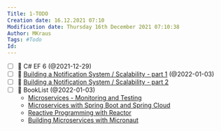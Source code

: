 ```yaml
---
Title: 1-TODO
Creation date: 16.12.2021 07:10
Modification date: Thursday 16th December 2021 07:10:38
Author: MKraus
Tags: #Todo 
Id: 
---
```


- [ ] 🔺 C# EF 6 (@2021-12-29)
- [ ] 🔺 [Building a Notification System / Scalability - part 1](https://dzone.com/articles/the-developers-guide-to-building-notification-syst) (@2022-01-03)
- [ ] 🔺 [Building a Notification System / Scalability - part 2](https://dzone.com/articles/the-developers-guide-to-building-notification-syst-1) 
- [ ] 🔺 BookList (@2022-01-03)
	- [Microservices - Monitoring and Testing](https://www.oreilly.com/library/view/hands-on-microservices/9781789133608/)
	- [Microservices with Spring Boot and Spring Cloud](https://www.oreilly.com/library/view/hands-on-microservices-with/9781789613476/)
	- [Reactive Programming with Reactor](https://www.oreilly.com/library/view/hands-on-reactive-programming/9781789135794/)
	- [Building Microservices with Micronaut](https://www.oreilly.com/library/view/building-microservices-with/9781800564237/)